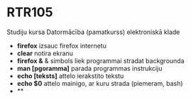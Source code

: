# RTR105
Studiju kursa Datormācība (pamatkurss) elektroniskā klade
- **firefox** izsauc firefox internetu
- **clear** notira ekranu
- **firefox &** & simbols liek programmai stradat backgrounda
- **man [pgoramma]** parada programmas instrukciju
 - **echo [teksts]** attelo ierakstito tekstu
 - **echo $0** attelo mainigo, ar kuru strada (piemeram, bash)
 - **
